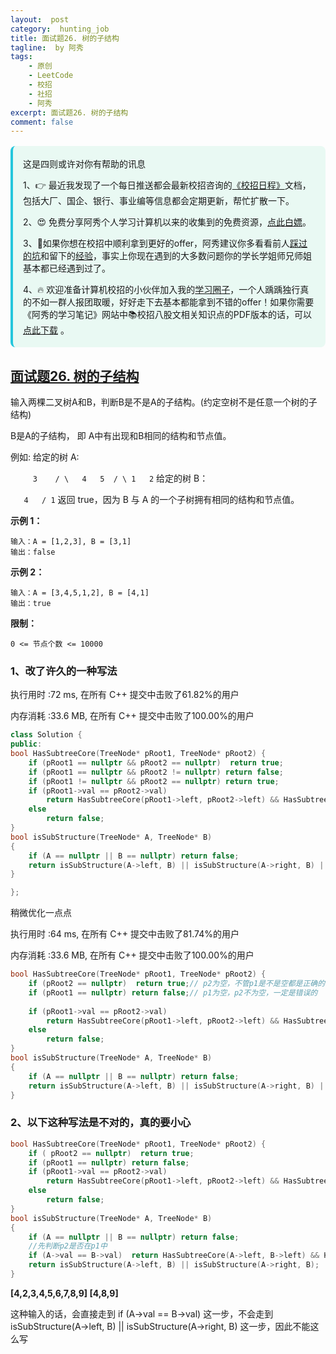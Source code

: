 ```yaml
---
layout:  post
category:  hunting_job
title: 面试题26. 树的子结构
tagline:  by 阿秀
tags:
    - 原创
    - LeetCode
    - 校招
    - 社招
    - 阿秀
excerpt: 面试题26. 树的子结构
comment: false
---
```






<div style="border-color: #24C6DC;
            background-color: #e9f9f3;         
            margin: 1rem 0;
        padding: .25rem 1rem;
        border-left-width: .3rem;
        border-left-style: solid;
        border-radius: .5rem;
        color: inherit;">
  <p>这是四则或许对你有帮助的讯息</p>
  <p>1、👉 最近我发现了一个每日推送都会最新校招咨询的<a style="text-decoration: underline" href="https://flowus.cn/ee50d5eb-3cd5-4f74-880e-95b215dd4ff2" target="_blank">《校招日程》</a>文档，包括大厂、国企、银行、事业编等信息都会定期更新，帮忙扩散一下。</p>  
  <p>2、😍
    免费分享阿秀个人学习计算机以来的收集到的免费资源，<a style="text-decoration: underline" href="/notes/07-resources/01-free/01-introduce.html" target="_blank">点此白嫖</a>。
  </p>
  <p>3、🚀如果你想在校招中顺利拿到更好的offer，阿秀建议你多看看前人<a style="text-decoration: underline" href="https://www.yuque.com/tuobaaxiu/httmmc/npg1k81zeq4wfpyz" target="_blank">踩过的坑</a>和留下的<a style="text-decoration: underline"  target="_blank" href="https://www.yuque.com/tuobaaxiu/httmmc/gge9ppd0mbu2d3dp">经验</a>，事实上你现在遇到的大多数问题你的学长学姐师兄师姐基本都已经遇到过了。
  </p>
  <p>4、🔥 欢迎准备计算机校招的小伙伴加入我的<a  style="text-decoration: underline" href="https://www.yuque.com/tuobaaxiu/httmmc/xg0otqvc17wfx4u9" target="_blank">学习圈子</a>，一个人踽踽独行真的不如一群人报团取暖，好好走下去基本都能拿到不错的offer！如果你需要《阿秀的学习笔记》网站中📚︎校招八股文相关知识点的PDF版本的话，可以<a style="text-decoration: underline" href="/notes/08-other/02-question.html#_5、如何下载阿秀的学习笔记内容pdf版本" target="_blank">点此下载</a> 。</p>   </div>




## [面试题26. 树的子结构](https://leetcode-cn.com/problems/shu-de-zi-jie-gou-lcof/)

输入两棵二叉树A和B，判断B是不是A的子结构。(约定空树不是任意一个树的子结构)

B是A的子结构， 即 A中有出现和B相同的结构和节点值。

例如:
给定的树 A:

`     3    / \   4   5  / \ 1   2`
给定的树 B：

`   4   / 1`
返回 true，因为 B 与 A 的一个子树拥有相同的结构和节点值。

**示例 1：**

```
输入：A = [1,2,3], B = [3,1]
输出：false
```

**示例 2：**

```
输入：A = [3,4,5,1,2], B = [4,1]
输出：true
```

**限制：**

```
0 <= 节点个数 <= 10000
```

### 1、改了许久的一种写法

执行用时 :72 ms, 在所有 C++ 提交中击败了61.82%的用户

内存消耗 :33.6 MB, 在所有 C++ 提交中击败了100.00%的用户

~~~C++
class Solution {
public:
bool HasSubtreeCore(TreeNode* pRoot1, TreeNode* pRoot2) {
	if (pRoot1 == nullptr && pRoot2 == nullptr)  return true;
	if (pRoot1 == nullptr && pRoot2 != nullptr) return false;
	if (pRoot1 != nullptr && pRoot2 == nullptr) return true;
	if (pRoot1->val == pRoot2->val)
		return HasSubtreeCore(pRoot1->left, pRoot2->left) && HasSubtreeCore(pRoot1->right, pRoot2->right); // 这里必须是 与
	else
		return false;
}
bool isSubStructure(TreeNode* A, TreeNode* B)
{
	if (A == nullptr || B == nullptr) return false;
	return isSubStructure(A->left, B) || isSubStructure(A->right, B) || HasSubtreeCore(A,B);//注意这里的写法是 或
}

};
~~~





稍微优化一点点

执行用时 :64 ms, 在所有 C++ 提交中击败了81.74%的用户

内存消耗 :33.6 MB, 在所有 C++ 提交中击败了100.00%的用户

~~~C++
bool HasSubtreeCore(TreeNode* pRoot1, TreeNode* pRoot2) {
	if (pRoot2 == nullptr)  return true;// p2为空，不管p1是不是空都是正确的
	if (pRoot1 == nullptr) return false;// p1为空，p2不为空，一定是错误的
    
	if (pRoot1->val == pRoot2->val)
		return HasSubtreeCore(pRoot1->left, pRoot2->left) && HasSubtreeCore(pRoot1->right, pRoot2->right);// 这里必须是 与
	else
		return false;
}
bool isSubStructure(TreeNode* A, TreeNode* B)
{
	if (A == nullptr || B == nullptr) return false;
	return isSubStructure(A->left, B) || isSubStructure(A->right, B) || HasSubtreeCore(A,B);//注意这里的写法是 或
}
~~~

### 2、以下这种写法是不对的，真的要小心

~~~C++
bool HasSubtreeCore(TreeNode* pRoot1, TreeNode* pRoot2) {
	if ( pRoot2 == nullptr)  return true;
	if (pRoot1 == nullptr) return false;
	if (pRoot1->val == pRoot2->val)
		return HasSubtreeCore(pRoot1->left, pRoot2->left) && HasSubtreeCore(pRoot1->right, pRoot2->right);
	else
		return false;
}
bool isSubStructure(TreeNode* A, TreeNode* B)
{
	if (A == nullptr || B == nullptr) return false;
	//先判断p2是否在p1中
	if (A->val == B->val)  return HasSubtreeCore(A->left, B->left) && HasSubtreeCore(A->right, B->right); //不可以在这里直接判断其左右子树，因为有时候树中有可能有重复的数字
	return isSubStructure(A->left, B) || isSubStructure(A->right, B);
}
~~~

**[4,2,3,4,5,6,7,8,9]
[4,8,9]**

这种输入的话，会直接走到  if (A->val == B->val) 这一步，不会走到 isSubStructure(A->left, B) || isSubStructure(A->right, B) 这一步，因此不能这么写





